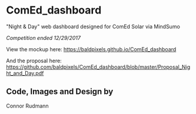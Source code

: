 # ComEd_dashboard #
"Night & Day" web dashboard designed for ComEd Solar via MindSumo

_Competition ended 12/29/2017_

View the mockup here: https://baldpixels.github.io/ComEd_dashboard

And the proposal here: https://github.com/baldpixels/ComEd_dashboard/blob/master/Proposal_Night_and_Day.pdf

## Code, Images and Design by ##
Connor Rudmann

